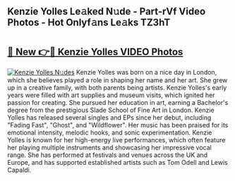 ## Kenzie Yolles Le𝚊ked N𝚞de - Part-rVf Video Photos - Hot Onlyf𝚊ns Le𝚊ks TZ3hT

# <h2><a href="http://ab27876.deff.icu/?id=Kenzie+Yolles">🔗 New 👉🔴 Kenzie Yolles VIDEO Photos</a></h2>

[![Kenzie Yolles N𝚞des](https://i.imgur.com/rIISA9y.gif)](http://ab27876.deff.icu/?id=Kenzie+Yolles)
Kenzie Yolles was born on a nice day in London, which she believes played a role in shaping her name and her art. She grew up in a creative family, with both parents being artists. Kenzie Yolles's early years were filled with art supplies and museum visits, which ignited her passion for creating. She pursued her education in art, earning a Bachelor's degree from the prestigious Slade School of Fine Art in London. Kenzie Yolles has released several singles and EPs since her debut, including "Fading Fast", "Ghost", and "Wildflower". Her music has been praised for its emotional intensity, melodic hooks, and sonic experimentation. Kenzie Yolles is known for her high-energy live performances, which often feature her playing multiple instruments and showcasing her impressive vocal range. She has performed at festivals and venues across the UK and Europe, and has supported established artists such as Tom Odell and Lewis Capaldi.
